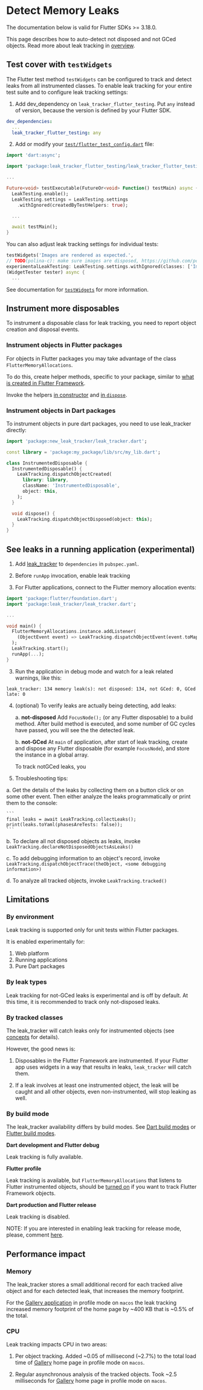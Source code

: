 
# Detect Memory Leaks

The documentation below is valid for Flutter SDKs >= 3.18.0.

This page describes how to auto-detect not disposed and not GCed objects.
Read more about leak tracking in [overview](OVERVIEW.md).

## Test cover with `testWidgets`

The Flutter test method `testWidgets` can be configured to track and detect leaks
from all instrumented classes. To enable leak tracking for your entire test suite
and to configure leak tracking settings:

1. Add dev_dependency on `leak_tracker_flutter_testing`. Put `any` instead of version, because
the version is defined by your Flutter SDK.

```yaml
dev_dependencies:
  ...
  leak_tracker_flutter_testing: any
```

2. Add or modify your
[`test/flutter_test_config.dart`](https://api.flutter.dev/flutter/flutter_test/flutter_test-library.html)
file:

```dart
import 'dart:async';

import 'package:leak_tracker_flutter_testing/leak_tracker_flutter_testing.dart';

...

Future<void> testExecutable(FutureOr<void> Function() testMain) async {
  LeakTesting.enable();
  LeakTesting.settings = LeakTesting.settings
    .withIgnored(createdByTestHelpers: true);

  ...

  await testMain();
}
```

You can also adjust leak tracking settings for individual tests:

```dart
testWidgets('Images are rendered as expected.',
// TODO(polina-c): make sure images are disposed, https://github.com/polina-c/my_repo/issues/141
experimentalLeakTesting: LeakTesting.settings.withIgnored(classes: ['Image']),
(WidgetTester tester) async {
  ...
```

See documentation for [`testWidgets`](https://github.com/flutter/flutter/blob/4570d35d49477a53278e648ce59a26a06201ec97/packages/flutter_test/lib/src/widget_tester.dart#L122)
for more information.

## Instrument more disposables

To instrument a disposable class for leak tracking, you need to report
object creation and disposal events.

### Instrument objects in Flutter packages

For objects in Flutter packages you may take advantage of the class `FlutterMemoryAllocations`.

To do this, create helper methods, specific to your package,
similar to [what is created in Flutter Framework](https://github.com/flutter/flutter/blob/110b07835ab17e6aea29c6d192649b6fa48e4092/packages/flutter/lib/src/foundation/debug.dart#L149).

Invoke the helpers [in constructor](https://github.com/flutter/flutter/blob/a7f820163c5d7d5321872c60f22fa047fb94bd7b/packages/flutter/lib/src/animation/animation_controller.dart#L256) and [in `dispose`](https://github.com/flutter/flutter/blob/a7f820163c5d7d5321872c60f22fa047fb94bd7b/packages/flutter/lib/src/animation/animation_controller.dart#L932).

### Instrument objects in Dart packages

To instrument objects in pure dart packages, you need to use leak_tracker directly:

```dart
import 'package:new_leak_tracker/leak_tracker.dart';

const library = 'package:my_package/lib/src/my_lib.dart';

class InstrumentedDisposable {
  InstrumentedDisposable() {
    LeakTracking.dispatchObjectCreated(
      library: library,
      className: 'InstrumentedDisposable',
      object: this,
    );
  }

  void dispose() {
    LeakTracking.dispatchObjectDisposed(object: this);
  }
}
```

## See leaks in a running application (experimental)

1. Add [leak_tracker](https://pub.dev/packages/leak_tracker) to `dependencies` in `pubspec.yaml`.

2. Before `runApp` invocation, enable leak tracking

3. For Flutter applications, connect to
the Flutter memory allocation events:

  ```dart
  import 'package:flutter/foundation.dart';
  import 'package:leak_tracker/leak_tracker.dart';

  ...

  void main() {
    FlutterMemoryAllocations.instance.addListener(
      (ObjectEvent event) => LeakTracking.dispatchObjectEvent(event.toMap()),
    );
    LeakTracking.start();
    runApp(...);
  }

  ```

3. Run the application in debug mode and watch for a leak related warnings, like this:

  ```
  leak_tracker: 134 memory leak(s): not disposed: 134, not GCed: 0, GCed late: 0
  ```

4. (optional) To verify leaks are actually being detecting, add leaks:

    a. **not-disposed** Add `FocusNode();` (or any Flutter disposable)
    to a build method. After build method is executed, and some number of GC cycles
    have passed, you will see the the detected leak.

    b. **not-GCed** At `main` of application, after start of leak tracking,
    create and dispose any Flutter disposable (for example
    `FocusNode`), and store the instance in a global array.

    To track notGCed leaks, you

5. Troubleshooting tips:

  a. Get the details of the leaks by collecting them
  on a button click or on some other event. Then either
  analyze the leaks programmatically or print them to the console:

    ```
    final leaks = await LeakTracking.collectLeaks();
    print(leaks.toYaml(phasesAreTests: false));
    ```

  b. To declare all not disposed objects as leaks, invoke `LeakTracking.declareNotDisposedObjectsAsLeaks()`

  c. To add debugging information to an object's record, invoke
  `LeakTracking.dispatchObjectTrace(theObject, <some debugging information>)`

  d. To analyze all tracked objects, invoke `LeakTracking.tracked()`

## Limitations

### By environment

Leak tracking is supported only for unit tests within Flutter packages.

It is enabled experimentally for:

1. Web platform
2. Running applications
3. Pure Dart packages

### By leak types

Leak tracking for not-GCed leaks is experimental and is off by default.
At this time, it is recommended to track only not-disposed leaks.

### By tracked classes

The leak_tracker will catch leaks only for instrumented
objects (see [concepts](CONCEPTS.md) for details).

However, the good news is:

1. Disposables in the Flutter Framework are instrumented.
If your Flutter app uses widgets in a way that results in leaks,
`leak_tracker` will catch them.

2. If a leak involves at least one instrumented object,
the leak will be caught and all
other objects, even non-instrumented, will stop leaking as well.

### By build mode

The leak_tracker availability differs by build modes.
See [Dart build modes](https://github.com/dart-lang/site-www/issues/4436)
or [Flutter build modes](https://docs.flutter.dev/testing/build-modes).

**Dart development and Flutter debug**

Leak tracking is fully available.

**Flutter profile**

Leak tracking is available, but `FlutterMemoryAllocations` that listens to
Flutter instrumented objects,
should be [turned on](https://github.com/flutter/flutter/blob/a7f820163c5d7d5321872c60f22fa047fb94bd7b/packages/flutter/lib/src/foundation/memory_allocations.dart#L13)
if you want to track Flutter Framework objects.

**Dart production and Flutter release**

Leak tracking is disabled.

NOTE: If you are interested in enabling leak tracking for release mode, please, comment [here](https://github.com/dart-lang/leak_tracker/issues/25).

## Performance impact

### Memory

The leak_tracker stores a small additional record for each
tracked alive object and for each
detected leak, that increases the memory footprint.

For the [Gallery application](https://github.com/flutter/gallery)
in profile mode on `macos`
the leak tracking increased memory footprint of the home page
by ~400 KB that is ~0.5% of
the total.

### CPU

Leak tracking impacts CPU in two areas:

1. Per object tracking.
   Added ~0.05 of millisecond (~2.7%) to the total load time of
   [Gallery](https://github.com/flutter/gallery) home page
   in profile mode on `macos`.

2. Regular asynchronous analysis of the tracked objects.
   Took ~2.5 milliseconds for
   [Gallery](https://github.com/flutter/gallery) home page in
   profile mode on `macos`.
